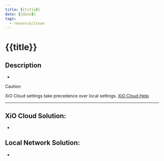 ```yaml
---
title: {{title}}
date: {{date}}
tags: 
  - resource/issue
---
```


# {{title}}

## Description

- 

> [!CAUTION]
> XiO Cloud settings take precedence over local settings. [XiO Cloud Help](../../03-Resources/02-Resources/Crestron-OLH-Links.md#XiO%20Cloud)

---

## XiO Cloud Solution:
 - 

## Local Network Solution:

- 
